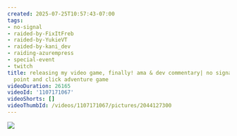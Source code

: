 ```yaml
---
created: 2025-07-25T10:57:43-07:00
tags:
- no-signal
- raided-by-FixItFreb
- raided-by-YukieVT
- raided-by-kani_dev
- raiding-azurempress
- special-event
- twitch
title: releasing my video game, finally! ama & dev commentary| no signal | hard sci-fi
  point and click adventure game
videoDuration: 26165
videoId: '1107171067'
videoShorts: []
videoThumbId: /videos/1107171067/pictures/2044127300
---
```


![](20250725175743.jpg)
